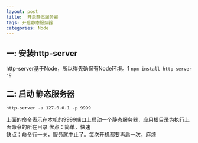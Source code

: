 ```yaml
---
layout: post
title:  开启静态服务器
tags: 开启静态服务器
categories: Node
---
```



## 一: 安装http-server
http-server基于Node，所以得先确保有Node环境。1
`npm install http-server -g`



## 二: 启动 静态服务器

`http-server -a 127.0.0.1 -p 9999`

上面的命令表示在本机的9999端口上启动一个静态服务器，应用根目录为执行上面命令的所在目录
优点：简单，快速  
缺点：命令行一关，服务就中止了。每次开机都要再启一次，麻烦




